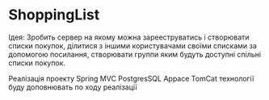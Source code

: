 # ShoppingList

Ідея:
Зробить сервер на якому можна зарееструватись і створювати списки покупок,
ділитися з іншими користувачами своїми списками за допомогою посилання, 
створювати группи яким будуть доступні спільні списки покупок.

Реалізація проекту
Spring MVC
PostgresSQL
Appace TomCat
технології буду доповнювать по ходу реалізації
